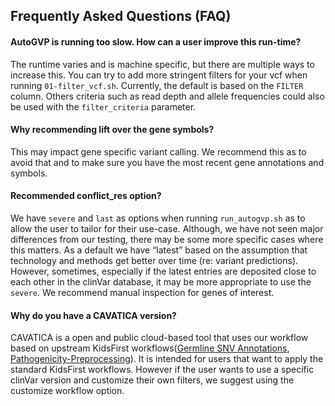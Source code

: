 ## Frequently Asked Questions (FAQ)

#### AutoGVP is running too slow. How can a user improve this run-time?
The runtime varies and is machine specific, but there are multiple ways to increase this. You can try to add more stringent filters for your vcf when running ```01-filter_vcf.sh```. Currently, the default is based on the ```FILTER``` column. Others criteria such as read depth and allele frequencies could also be used with the ```filter_criteria``` parameter.

#### Why recommending lift over the gene symbols?
This may impact gene specific variant calling. We recommend this as to avoid that and to make sure you have the most recent gene annotations and symbols.

#### Recommended conflict_res option?
We have ```severe``` and ```last``` as options when running ```run_autogvp.sh``` as to allow the user to tailor for their use-case. Although, we have not seen major differences from our testing, there may be some more specific cases where this matters.  As a default we have “latest” based on the assumption that technology and methods get better over time (re: variant predictions). However, sometimes, especially if the latest entries are deposited close to each other in the clinVar database, it may be more appropriate to use the ```severe```. We recommend manual inspection for genes of interest. 

#### Why do you have a CAVATICA version?
CAVATICA is a open and public cloud-based tool that uses our workflow based on upstream KidsFirst workflows([Germline SNV Annotations](https://github.com/kids-first/kf-germline-workflow/blob/v0.4.4/docs/GERMLINE_SNV_ANNOT_README.md), [Pathogenicity-Preprocessing](https://github.com/d3b-center/D3b-Pathogenicity-Preprocessing)). It is intended for users that want to apply the standard KidsFirst workflows. However if the user wants to use a specific clinVar version and customize their own filters, we suggest using the customize workflow option.

 
